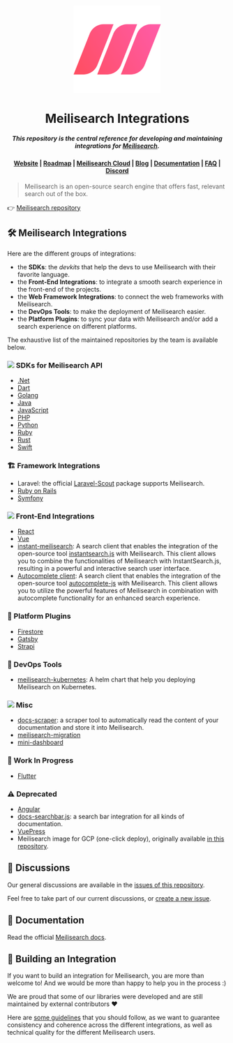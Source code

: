 <p align="center">
  <a href="https://www.meilisearch.com/?utm_campaign=oss&utm_source=github&utm_medium=integration-guides" target="_blank">
    <img src="assets/logos/logo.svg" alt="Meilisearch" width="200" height="200" />
  </a>
</p>


<h1 align="center">Meilisearch Integrations</h1>
<h5 align="center">This repository is the central reference for developing and maintaining integrations for <a href="https://www.meilisearch.com/?utm_campaign=oss&utm_source=github&utm_medium=integration-guides" target="_blank">Meilisearch</a>.
</h5>

<h4 align="center">
  <a href="https://www.meilisearch.com/?utm_campaign=oss&utm_source=github&utm_medium=integration-guides">Website</a> |
  <a href="https://roadmap.meilisearch.com/tabs/1-under-consideration">Roadmap</a> |
  <a href="https://www.meilisearch.com/cloud?utm_campaign=oss&utm_source=github&utm_medium=integration-guides">Meilisearch Cloud</a> |
  <a href="https://blog.meilisearch.com/?utm_campaign=oss&utm_source=github&utm_medium=integration-guides">Blog</a> |
  <a href="https://docs.meilisearch.com/?utm_campaign=oss&utm_source=github&utm_medium=integration-guides">Documentation</a> |
  <a href="https://docs.meilisearch.com/faq/?utm_campaign=oss&utm_source=github&utm_medium=integration-guides">FAQ</a> |
  <a href="https://discord.meilisearch.com/?utm_campaign=oss&utm_source=github&utm_medium=integration-guides">Discord</a>
</h4>

> Meilisearch is an open-source search engine that offers fast, relevant search out of the box.

👉 [Meilisearch repository](https://github.com/meilisearch/meilisearch)

## 🛠 Meilisearch Integrations

Here are the different groups of integrations:

- the **SDKs**: the *devkits* that help the devs to use Meilisearch with their favorite language.
- the **Front-End Integrations**: to integrate a smooth search experience in the front-end of the projects.
- the **Web Framework Integrations**: to connect the web frameworks with Meilisearch.
- the **DevOps Tools**: to make the deployment of Meilisearch easier.
- the **Platform Plugins**: to sync your data with Meilisearch and/or add a search experience on different platforms.

The exhaustive list of the maintained repositories by the team is available below.

### <img src="assets/icons/dev.png" width="20"> SDKs for Meilisearch API

- [.Net](https://github.com/meilisearch/meilisearch-dotnet)
- [Dart](https://github.com/meilisearch/meilisearch-dart)
- [Golang](https://github.com/meilisearch/meilisearch-go)
- [Java](https://github.com/meilisearch/meilisearch-java)
- [JavaScript](https://github.com/meilisearch/meilisearch-js)
- [PHP](https://github.com/meilisearch/meilisearch-php)
- [Python](https://github.com/meilisearch/meilisearch-python)
- [Ruby](https://github.com/meilisearch/meilisearch-ruby)
- [Rust](https://github.com/meilisearch/meilisearch-rust)
- [Swift](https://github.com/meilisearch/meilisearch-swift)

### 🏗 Framework Integrations

- Laravel: the official [Laravel-Scout](https://github.com/laravel/scout) package supports Meilisearch.
- [Ruby on Rails](https://github.com/meilisearch/meilisearch-rails)
- [Symfony](https://github.com/meilisearch/meilisearch-symfony)

### <img src="assets/icons/front.png" width="20"> Front-End Integrations

- [React](https://github.com/meilisearch/meilisearch-react)
- [Vue](https://github.com/meilisearch/meilisearch-vue)
- [instant-meilisearch](https://github.com/meilisearch/meilisearch-js-plugins/tree/main/packages/instant-meilisearch): A search client that enables the integration of the open-source tool [instantsearch.js](https://www.algolia.com/doc/guides/building-search-ui/what-is-instantsearch/js/) with Meilisearch. This client allows you to combine the functionalities of Meilisearch with InstantSearch.js, resulting in a powerful and interactive search user interface.
- [Autocomplete client](https://github.com/meilisearch/meilisearch-js-plugins/tree/main/packages/autocomplete-client): A search client that enables the integration of the open-source tool [autocomplete-js](https://www.algolia.com/doc/ui-libraries/autocomplete/introduction/what-is-autocomplete/) with Meilisearch. This client allows you to utilize the powerful features of Meilisearch in combination with autocomplete functionality for an enhanced search experience.

### 🧩 Platform Plugins

- [Firestore](https://github.com/meilisearch/firestore-meilisearch/)
- [Gatsby](https://github.com/meilisearch/gatsby-plugin-meilisearch/)
- [Strapi](https://github.com/meilisearch/strapi-plugin-meilisearch)

### 🐳 DevOps Tools

- [meilisearch-kubernetes](https://github.com/meilisearch/meilisearch-kubernetes): A helm chart that help you deploying Meilisearch on Kubernetes.

### <img src="assets/icons/other.png" width="20"> Misc

- [docs-scraper](https://github.com/meilisearch/docs-scraper): a scraper tool to automatically read the content of your documentation and store it into Meilisearch.
- [meilisearch-migration](https://github.com/meilisearch/meilisearch-migration/)
- [mini-dashboard](https://github.com/meilisearch/mini-dashboard/)

### 🚧 Work In Progress

- [Flutter](https://github.com/meilisearch/meilisearch-flutter)

### ⚠️ Deprecated

- [Angular](https://github.com/meilisearch/meilisearch-angular)
- [docs-searchbar.js](https://github.com/meilisearch/docs-searchbar.js): a search bar integration for all kinds of documentation.
- [VuePress](https://github.com/meilisearch/vuepress-plugin-meilisearch)
- Meilisearch image for GCP (one-click deploy), originally available [in this repository](https://github.com/meilisearch/cloud-providers).

## 🍿 Discussions

Our general discussions are available in the [issues of this repository](https://github.com/meilisearch/integration-guides/issues).

Feel free to take part of our current discussions, or [create a new issue](https://github.com/meilisearch/integration-guides/issues/new).

## 📖 Documentation

Read the official [Meilisearch docs](https://docs.meilisearch.com?utm_campaign=oss&utm_source=github&utm_medium=integration-guides).

## 🚀 Building an Integration

If you want to build an integration for Meilisearch, you are more than welcome to! And we would be more than happy to help you in the process :)

We are proud that some of our libraries were developed and are still maintained by external contributors ❤️

Here are [some guidelines](./resources/build-integration.md) that you should follow, as we want to guarantee consistency and coherence across the different integrations, as well as technical quality for the different Meilisearch users.

